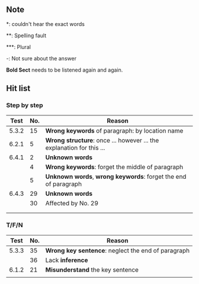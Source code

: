 ## Note

*: couldn't hear the exact words

**: Spelling fault

***: Plural

-: Not sure about the answer

**Bold Sect** needs to be listened again and again.

## Hit list

### Step by step

| Test  | No.  | Reason                                                       |
| ----- | ---- | ------------------------------------------------------------ |
| 5.3.2 | 15   | **Wrong keywords** of paragraph: by location name            |
| 6.2.1 | 5    | **Wrong structure**: once ... however ... the explanation for this ... |
| 6.4.1 | 2    | **Unknown words**                                            |
|       | 4    | **Wrong keywords**: forget the middle of paragraph           |
|       | 5    | **Unknown words**, **wrong keywords**: forget the end of paragraph |
| 6.4.3 | 29   | **Unknown words**                                            |
|       | 30   | Affected by No. 29                                           |
|       |      |                                                              |
|       |      |                                                              |

### T/F/N

| Test  | No.  | Reason                                               |
| ----- | ---- | ---------------------------------------------------- |
| 5.3.3 | 35   | **Wrong key sentence**: neglect the end of paragraph |
|       | 36   | Lack **inference**                                   |
| 6.1.2 | 21   | **Misunderstand** the key sentence                   |
|       |      |                                                      |

